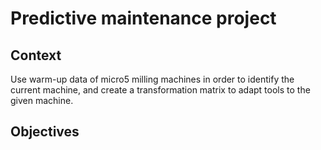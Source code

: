 # Predictive maintenance project
## Context
Use warm-up data of micro5 milling machines in order to identify the current machine, and create a transformation matrix to adapt tools to the given machine.

## Objectives

